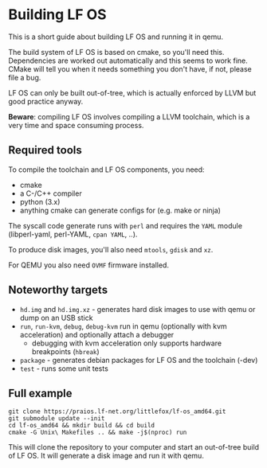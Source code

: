 # Building LF OS

This is a short guide about building LF OS and running it in qemu.

The build system of LF OS is based on cmake, so you'll need this. Dependencies are worked out automatically and
this seems to work fine. CMake will tell you when it needs something you don't have, if not, please file a bug.

LF OS can only be built out-of-tree, which is actually enforced by LLVM but good practice anyway.

**Beware**: compiling LF OS involves compiling a LLVM toolchain, which is a very time and space consuming process.


## Required tools

To compile the toolchain and LF OS components, you need:

- cmake
- a C-/C++ compiler
- python (3.x)
- anything cmake can generate configs for (e.g. make or ninja)

The syscall code generate runs with `perl` and requires the `YAML` module (libperl-yaml, perl-YAML, `cpan YAML`, ..).

To produce disk images, you'll also need `mtools`, `gdisk` and `xz`.

For QEMU you also need `OVMF` firmware installed.


## Noteworthy targets

* `hd.img` and `hd.img.xz` - generates hard disk images to use with qemu or dump on an USB stick
* `run`, `run-kvm`, `debug`, `debug-kvm` run in qemu (optionally with kvm acceleration) and optionally attach a debugger
  - debugging with kvm acceleration only supports hardware breakpoints (`hbreak`)
* `package` - generates debian packages for LF OS and the toolchain (-dev)
* `test` - runs some unit tests


## Full example

```
git clone https://praios.lf-net.org/littlefox/lf-os_amd64.git
git submodule update --init
cd lf-os_amd64 && mkdir build && cd build
cmake -G Unix\ Makefiles .. && make -j$(nproc) run
```

This will clone the repository to your computer and start an out-of-tree build of LF OS. It will generate a disk image and run it with qemu.
